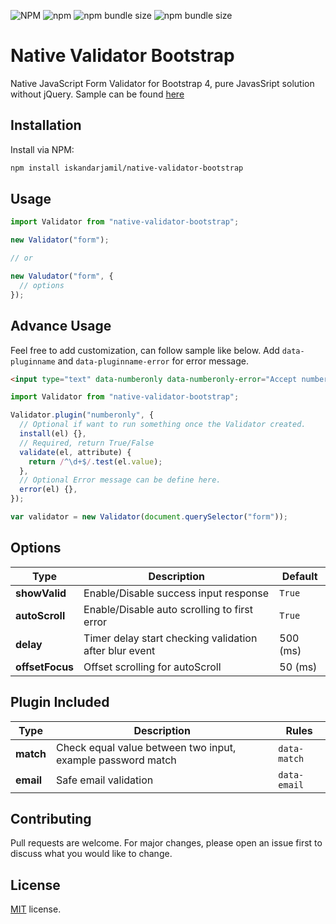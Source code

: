 ![NPM](https://img.shields.io/npm/l/native-validator-bootstrap) ![npm](https://img.shields.io/npm/v/native-validator-bootstrap?label=version) ![npm bundle size](https://img.shields.io/bundlephobia/min/native-validator-bootstrap?label=size) ![npm bundle size](https://img.shields.io/bundlephobia/minzip/native-validator-bootstrap?label=gzip)

# Native Validator Bootstrap

Native JavaScript Form Validator for Bootstrap 4, pure JavasSript solution without jQuery. Sample can be found [here](https://iskandarjamil.com/native-validator-bootstrap)

## Installation

Install via NPM:

```bash
npm install iskandarjamil/native-validator-bootstrap
```

## Usage

```js
import Validator from "native-validator-bootstrap";

new Validator("form");

// or

new Valudator("form", {
  // options
});
```

## Advance Usage

Feel free to add customization, can follow sample like below.
Add `data-pluginname` and `data-pluginname-error` for error message.

```html
<input type="text" data-numberonly data-numberonly-error="Accept number only." />
```

```js
import Validator from "native-validator-bootstrap";

Validator.plugin("numberonly", {
  // Optional if want to run something once the Validator created.
  install(el) {},
  // Required, return True/False
  validate(el, attribute) {
    return /^\d+$/.test(el.value);
  },
  // Optional Error message can be define here.
  error(el) {},
});

var validator = new Validator(document.querySelector("form"));
```

## Options

| Type            | Description                                            | Default  |
| --------------- | ------------------------------------------------------ | -------- |
| **showValid**   | Enable/Disable success input response                  | `True`   |
| **autoScroll**  | Enable/Disable auto scrolling to first error           | `True`   |
| **delay**       | Timer delay start checking validation after blur event | 500 (ms) |
| **offsetFocus** | Offset scrolling for autoScroll                        | 50 (ms)  |

## Plugin Included

| Type      | Description                                                 | Rules        |
| --------- | ----------------------------------------------------------- | ------------ |
| **match** | Check equal value between two input, example password match | `data-match` |
| **email** | Safe email validation                                       | `data-email` |

## Contributing

Pull requests are welcome. For major changes, please open an issue first to discuss what you would like to change.

## License

[MIT](https://github.com/iskandarjamil/native-validator-bootstrap/blob/master/LICENSE) license.
